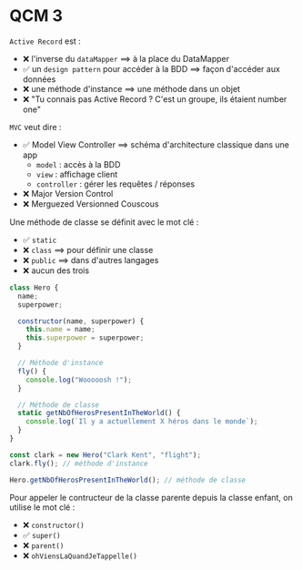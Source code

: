 # QCM 3

`Active Record` est : 
- ❌ l'inverse du `dataMapper` ==> à la place du DataMapper
- ✅ un `design pattern` pour accéder à la BDD ==> façon d'accéder aux données
- ❌ une méthode d'instance ==> une méthode dans un objet
- ❌ "Tu connais pas Active Record ? C'est un groupe, ils étaient number one"


`MVC` veut dire : 
- ✅ Model View Controller ==> schéma d'architecture classique dans une app 
  - `model` : accès à la BDD
  - `view` : affichage client
  - `controller` : gérer les requêtes / réponses
- ❌ Major Version Control
- ❌ Merguezed Versionned Couscous


Une méthode de classe se définit avec le mot clé :
- ✅ `static`
- ❌ `class` ==> pour définir une classe
- ❌ `public` ==> dans d'autres langages
- ❌ aucun des trois

```js
class Hero {
  name;
  superpower;

  constructor(name, superpower) {
    this.name = name;
    this.superpower = superpower;
  }

  // Méthode d'instance
  fly() {
    console.log("Wooooosh !");
  }

  // Méthode de classe
  static getNbOfHerosPresentInTheWorld() {
    console.log(`Il y a actuellement X héros dans le monde`);
  }
}

const clark = new Hero("Clark Kent", "flight");
clark.fly(); // méthode d'instance

Hero.getNbOfHerosPresentInTheWorld(); // méthode de classe 
```


Pour appeler le contructeur de la classe parente depuis la classe enfant, on utilise le mot clé : 
- ❌ `constructor()`
- ✅ `super()`
- ❌ `parent()`
- ❌ `ohViensLaQuandJeTappelle()`

